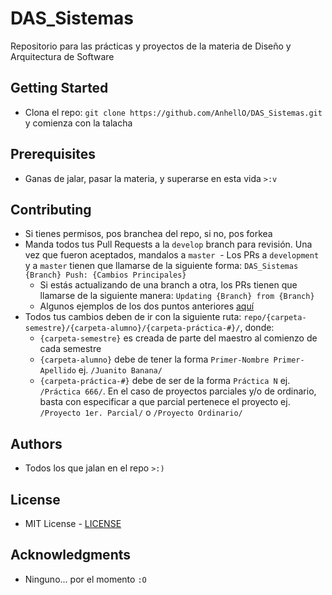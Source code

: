 # DAS_Sistemas

Repositorio para las prácticas y proyectos de la materia de Diseño y Arquitectura de Software

## Getting Started

- Clona el repo: `git clone https://github.com/AnhellO/DAS_Sistemas.git` y comienza con la talacha

<h2>Prerequisites</h2>

- Ganas de jalar, pasar la materia, y superarse en esta vida `>:v`

## Contributing

- Si tienes permisos, pos branchea del repo, si no, pos forkea
- Manda todos tus Pull Requests a la `develop` branch para revisión. Una vez que fueron aceptados, mandalos a `master`
  - Los PRs a `development` y a `master` tienen que llamarse de la siguiente forma: `DAS_Sistemas {Branch} Push: {Cambios Principales}`
  - Si estás actualizando de una branch a otra, los PRs tienen que llamarse de la siguiente manera: `Updating {Branch} from {Branch}`
  - Algunos ejemplos de los dos puntos anteriores [aquí](https://github.com/AnhellO/DAS_Sistemas/pulls?q=is%3Apr+is%3Aclosed)
- Todos tus cambios deben de ir con la siguiente ruta: `repo/{carpeta-semestre}/{carpeta-alumno}/{carpeta-práctica-#}/`, donde:
  - `{carpeta-semestre}` es creada de parte del maestro al comienzo de cada semestre
  - `{carpeta-alumno}` debe de tener la forma `Primer-Nombre Primer-Apellido` ej. `/Juanito Banana/`
  - `{carpeta-práctica-#}` debe de ser de la forma `Práctica N` ej. `/Práctica 666/`. En el caso de proyectos parciales y/o de ordinario, basta con especificar a que parcial pertenece el proyecto ej. `/Proyecto 1er. Parcial/` o `/Proyecto Ordinario/`

## Authors

- Todos los que jalan en el repo `>:)`

## License

- MIT License - [LICENSE](LICENSE)

## Acknowledgments

- Ninguno... por el momento `:O`
